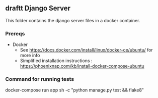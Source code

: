 
## **draftt Django Server**
This folder contains the django server files in a docker container. 

### Prereqs

- Docker 
  - See https://docs.docker.com/install/linux/docker-ce/ubuntu/ for more info
  - Simplified installation instructions : https://phoenixnap.com/kb/install-docker-compose-ubuntu

### Command for running tests
docker-compose run app sh -c "python manage.py test && flake8"



<br></br>
<br></br>
